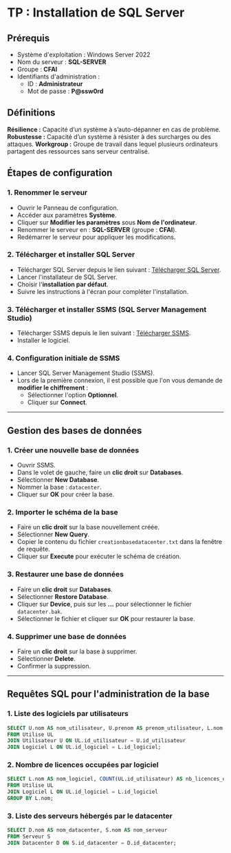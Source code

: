 # TP : Installation de SQL Server

## Prérequis
- Système d'exploitation : Windows Server 2022
- Nom du serveur : **SQL-SERVER**
- Groupe : **CFAI**
- Identifiants d'administration : 
  - ID : **Administrateur**
  - Mot de passe : **P@ssw0rd**

## Définitions

**Résilience :** Capacité d’un système à s’auto-dépanner en cas de problème.
**Robustesse :** Capacité d’un système à résister à des surcharges ou des attaques.
**Workgroup :** Groupe de travail dans lequel plusieurs ordinateurs partagent des ressources sans serveur centralisé.

## Étapes de configuration

### 1. Renommer le serveur
- Ouvrir le Panneau de configuration.
- Accéder aux paramètres **Système**.
- Cliquer sur **Modifier les paramètres** sous **Nom de l'ordinateur**.
- Renommer le serveur en : **SQL-SERVER** (groupe : **CFAI**).
- Redémarrer le serveur pour appliquer les modifications.

### 2. Télécharger et installer SQL Server
- Télécharger SQL Server depuis le lien suivant : [Télécharger SQL Server](https://www.microsoft.com/fr-fr/sql-server/sql-server-downloads?msockid=3ba52c0bb6c468711a7838f2b78369cf).
- Lancer l'installateur de SQL Server.
- Choisir l'**installation par défaut**.
- Suivre les instructions à l'écran pour compléter l'installation.

### 3. Télécharger et installer SSMS (SQL Server Management Studio)
- Télécharger SSMS depuis le lien suivant : [Télécharger SSMS](https://aka.ms/ssmsfullsetup).
- Installer le logiciel.

### 4. Configuration initiale de SSMS
- Lancer SQL Server Management Studio (SSMS).
- Lors de la première connexion, il est possible que l'on vous demande de **modifier le chiffrement** :
  - Sélectionner l'option **Optionnel**.
  - Cliquer sur **Connect**.

---

## Gestion des bases de données

### 1. Créer une nouvelle base de données
- Ouvrir SSMS.
- Dans le volet de gauche, faire un **clic droit** sur **Databases**.
- Sélectionner **New Database**.
- Nommer la base : `datacenter`.
- Cliquer sur **OK** pour créer la base.

### 2. Importer le schéma de la base
- Faire un **clic droit** sur la base nouvellement créée.
- Sélectionner **New Query**.
- Copier le contenu du fichier `creationbasedatacenter.txt` dans la fenêtre de requête.
- Cliquer sur **Execute** pour exécuter le schéma de création.

### 3. Restaurer une base de données
- Faire un **clic droit** sur **Databases**.
- Sélectionner **Restore Database**.
- Cliquer sur **Device**, puis sur les **…** pour sélectionner le fichier `datacenter.bak`.
- Sélectionner le fichier et cliquer sur **OK** pour restaurer la base.

### 4. Supprimer une base de données
- Faire un **clic droit** sur la base à supprimer.
- Sélectionner **Delete**.
- Confirmer la suppression.

---

## Requêtes SQL pour l'administration de la base

### 1. Liste des logiciels par utilisateurs
```sql
SELECT U.nom AS nom_utilisateur, U.prenom AS prenom_utilisateur, L.nom AS nom_logiciel
FROM Utilise UL
JOIN Utilisateur U ON UL.id_utilisateur = U.id_utilisateur
JOIN Logiciel L ON UL.id_logiciel = L.id_logiciel;
```

### 2. Nombre de licences occupées par logiciel
```sql
SELECT L.nom AS nom_logiciel, COUNT(UL.id_utilisateur) AS nb_licences_occupees
FROM Utilise UL
JOIN Logiciel L ON UL.id_logiciel = L.id_logiciel
GROUP BY L.nom;
```

### 3. Liste des serveurs hébergés par le datacenter
```sql
SELECT D.nom AS nom_datacenter, S.nom AS nom_serveur
FROM Serveur S
JOIN Datacenter D ON S.id_datacenter = D.id_datacenter;
```
